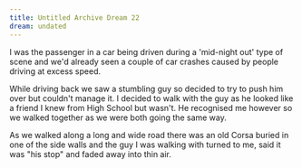 ```yaml
---
title: Untitled Archive Dream 22
dream: undated
---
```


I was the passenger in a car being driven during a 'mid-night out' type of scene and we'd already seen a couple of car crashes caused by people driving at excess speed.

While driving back we saw a stumbling guy so decided to try to push him over but couldn't manage it. I decided to walk with the guy as he looked like a friend I knew from High School <!-- RoK --> but wasn't. He recognised me however so we walked together as we were both going the same way.

As we walked along a long and wide road there was an old Corsa buried in one of the side walls and the guy I was walking with turned to me, said it was "his stop" and faded away into thin air.